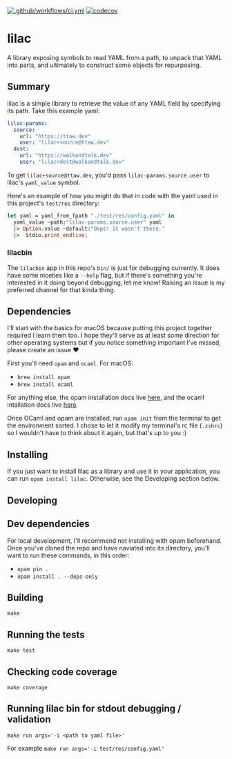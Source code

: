 [![.github/workflows/ci.yml](https://github.com/shnewto/lilac/workflows/.github/workflows/ci.yml/badge.svg)](https://github.com/shnewto/lilac/actions)
[![codecov](https://codecov.io/gh/shnewto/lilac/branch/main/graph/badge.svg?token=0OUYOWVMOL)](https://codecov.io/gh/shnewto/lilac)

# lilac

A library exposing symbols to read YAML from a path, to unpack that YAML into parts, and ultimately to construct some objects for repurposing.

## Summary

lilac is a simple library to retrieve the value of any YAML field by specifying its path. Take this example yaml:

```yaml
lilac-params:
  source:
    url: "https://ttaw.dev"
    user: "lilac+source@ttaw.dev"
  dest:
    url: "https://walkandtalk.dev"
    user: "lilac+dest@walkandtalk.dev"
```

To get `lilac+source@ttaw.dev`, you'd pass `lilac-params.source.user` to lilac's `yaml_value` symbol.

Here's an example of how you might do that in code with the yaml used in this project's `test/res` directory:

```ocaml
let yaml = yaml_from_fpath "./test/res/config.yaml" in
  yaml_value ~path:"lilac-params.source.user" yaml 
  |> Option.value ~default:"Oops! It wasn't there." 
  |>  Stdio.print_endline;
```

### lilacbin
The `lilacbin` app in this repo's `bin/` is just for debugging currently. It does have some niceties like a `--help` flag, but if there's something you're interested in it doing beyond debugging, let me know! Raising an issue is my preferred channel for that kinda thing.

## Dependencies

I'll start with the basics for macOS because putting this project together required I learn them too. I hope they'll
serve as at least some direction for other operating systems but if you notice something important I've missed,
please create an issue :heart:

First you'll need `opam` and `ocaml`. For macOS:

- `brew install opam`
- `brew install ocaml`

For anything else, the opam installation docs live [here](https://opam.ocaml.org/doc/Install.html),
and the ocaml intallation docs live [here](https://ocaml.org/docs/install.html).

Once OCaml and opam are installed, run `opam init` from the terminal to get the environment sorted. I chose to
let it modify my terminal's rc file (`.zshrc`) so I wouldn't have to think about it again, but that's up to you :)
## Installing

If you just want to install lilac as a library and use it in your application, you can run `opam install lilac`.
Otherwise, see the Developing section below.

## Developing
## Dev dependencies

For local development, I'll recommend not installing with opam beforehand. Once you've cloned the repo and have naviated into its directory, you'll want to run these commands, in this order:

- `opam pin .`
- `opam install . --deps-only`

## Building

`make`

## Running the tests

`make test`

## Checking code coverage

`make coverage`

## Running lilac bin for stdout debugging / validation

`make run args='-i <path to yaml file>'`

For example `make run args='-i test/res/config.yaml'`
